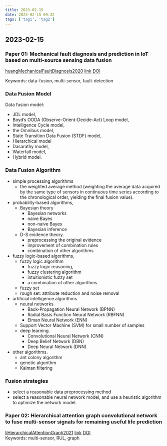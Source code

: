 ```yaml
---
title: 2023-02-15
date: 2023-02-15 09:32
tags: ['tag1', 'tag2']
---
```


## 2023-02-15

### Paper 01: Mechanical fault diagnosis and prediction in IoT based on multi-source sensing data fusion

[huangMechanicalFaultDiagnosis2020](zotero://select/library/items/B5MB4TUA) [link]() [DOI](https://doi.org/10.1016/j.simpat.2019.101981)

Keywords: data-fusion, multi-sensor, fault-detection

### Data Fusion Model

Data fusion model:

- JDL model,
- Boyd’s OODA (Observe-Orient-Decide-Act) Loop model,
- Intelligence Cycle model,
- the Omnibus model,
- State Transition Data Fusion (STDF) model,
- Hierarchical model
- Dasarathy model,
- Waterfall model,
- Hybrid model.

### Data Fusion Algorithm

- simple processing algorithms
  - the weighted average method (weighting the average data acquired by the same type of sensors in continuous time series according to the chronological order, yielding the final fusion value).
- probability-based algorithms,
  - Bayesian theory
    - Bayesian networks
    - naive Bayes
    - non-naive Bayes
    - Bayesian inference
  - D-S evidence theory.
    - preprocessing the original evidence
    - improvement of combination rules
    - combination of other algorithms
- fuzzy logic-based algorithms,
  - fuzzy logic algorithm
    - fuzzy logic reasoning,
    - fuzzy clustering algorithm
    - intuitionistic fuzzy set
    - a combination of other algorithms
  - fuzzy set
  - rough set: attribute reduction and noise removal
- artificial intelligence algorithms
  - neural networks
    - Back-Propagation Neural Network (BPNN)
    - Radial Basis Function Neural Network (RBFNN)
    - Elman Neural Network (ENN)
  - Support Vector Machine (SVM) for small number of samples
  - deep learning.
    - Convolutional Neural Network (CNN)
    - Deep Belief Network (DBN)
    - Deep Neural Network (DNN)
- other algorithms.
  - ant colony algorithm
  - genetic algorithm
  - Kalman filtering

### Fusion strategies

- select a reasonable data preprocessing method
- select a reasonable neural network model, and use a heuristic algorithm to optimize the network model.

### Paper 02: Hierarchical attention graph convolutional network to fuse multi-sensor signals for remaining useful life prediction

[liHierarchicalAttentionGraph2021](zotero://select/library/items/55XCIGGA) [link](https://www.sciencedirect.com/science/article/pii/S0951832021003975) [DOI](https://doi.org/10.1016/j.ress.2021.107878)  
Keywords: multi-sensor, RUL, graph

